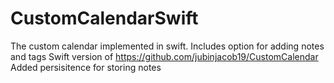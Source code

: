 # CustomCalendarSwift
The custom calendar implemented in swift. Includes option for adding notes and tags
Swift version of https://github.com/jubinjacob19/CustomCalendar
Added persisitence for storing notes
